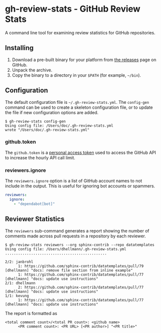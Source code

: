 # gh-review-stats - GitHub Review Stats

A command line tool for examining review statistics for GitHub repositories.

## Installing

1. Download a pre-built binary for your platform from [the
   releases](https://github.com/dhellmann/gh-review-stats/releases)
   page on GitHub.
2. Unpack the archive.
3. Copy the binary to a directory in your `$PATH` (for example,
   `~/bin`).

## Configuration

The default configuration file is `~/.gh-review-stats.yml`. The
`config-gen` command can be used to create a skeleton configuration
file, or to update the file if new configuration options are added.

```console
$ gh-review-stats config-gen
Using config file: /Users/doc/.gh-review-stats.yml
wrote "/Users/doc/.gh-review-stats.yml"
```

### github.token

The `github.token` is a [personal access
token](https://github.com/settings/tokens) used to access the GitHub
API to increase the hourly API call limit.

### reviewers.ignore

The `reviewers.ignore` option is a list of GitHub account names to not
include in the output. This is useful for ignoring bot accounts or
spammers.

```yaml
reviewers:
  ignore:
    - "dependabot[bot]"
```

## Reviewer Statistics

The `reviewers` sub-command generates a report showing the number of
comments made across pull requests in a repository by each reviewer.

```console
$ gh-review-stats reviewers --org sphinx-contrib --repo datatemplates
Using config file: /Users/dhellmann/.gh-review-stats.yml
...............................................

2/2: janbrohl
	  1: https://github.com/sphinx-contrib/datatemplates/pull/79 [dhellmann] "docs: remove file section from inline example"
	  1: https://github.com/sphinx-contrib/datatemplates/pull/77 [dhellmann] "docs: update use instructions"
2/1: dhellmann
	  2: https://github.com/sphinx-contrib/datatemplates/pull/77 [dhellmann] "docs: update use instructions"
1/1: kevung
	  1: https://github.com/sphinx-contrib/datatemplates/pull/77 [dhellmann] "docs: update use instructions"
```

The report is formatted as

```text
<total comment count>/<total PR count>: <github name>
      <PR comment count>: <PR URL> [<PR author>] "<PR title>"
```


